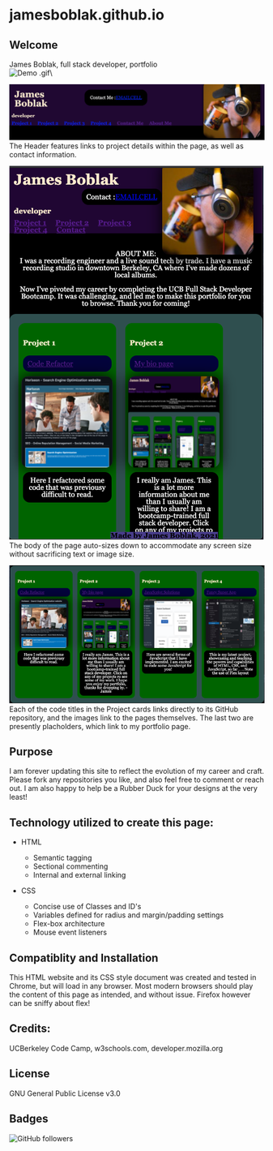 # jamesboblak.github.io
## Welcome

James Boblak, full stack developer, portfolio  
![Demo .gif](./images/James-Boblak-Bio_gif3.gif)\
<!-- Header image -->
![James Boblak, full stack developer, portfolio](./images/JamesBoblak_header.png)\
The Header features links to project details within the page, as well as contact information.  

<!-- Body information -->
![Body of page](./images/James-Boblak_body_scrunch.png)\
The body of the page auto-sizes down to accommodate any screen size without sacrificing text or image size.  

<!-- Card information -->
![Cards](./images/James-Boblak_cards.png)\
Each of the code titles in the Project cards links directly to its GitHub repository, and the images link to the pages themselves.  The last two are presently placholders, which link to my portfolio page.  

<!-- Statement of purpose -->
## Purpose
I am forever updating this site to reflect the evolution of my career and craft.  Please fork any repositories you like, and also feel free to comment or reach out.  I am also happy to help be a Rubber Duck for your designs at the very least!

## Technology utilized to create this page:
<!-- HTML Pionts -->
* HTML
    * Semantic tagging
    * Sectional commenting
    * Internal and external linking

    <!-- CSS Points -->
* CSS
    * Concise use of Classes and ID's
    * Variables defined for radius and margin/padding settings
    * Flex-box architecture
    * Mouse event listeners

<!-- Browser compatiblity -->
## Compatiblity and Installation
This HTML website and its CSS style document was created and tested in Chrome, but will load in any browser.  Most modern browsers should play the content of this page as intended, and without issue.  Firefox however can be sniffy about flex!

## Credits:
UCBerkeley Code Camp, w3schools.com, developer.mozilla.org

## License
GNU General Public License v3.0

## Badges
![GitHub followers](https://img.shields.io/github/followers/jamesboblak?style=social)